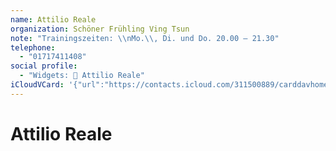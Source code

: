 ```yaml
---
name: Attilio Reale
organization: Schöner Frühling Ving Tsun
note: "Trainingszeiten: \\nMo.\\, Di. und Do. 20.00 – 21.30"
telephone:
  - "01717411408"
social profile:
  - "Widgets: 🔄 Attilio Reale"
iCloudVCard: '{"url":"https://contacts.icloud.com/311500889/carddavhome/card/MTVhMzg5MjYtMmQyNy00NmEzLTlmOTEtZTk3NjlmYWQzOWU2.vcf","etag":"\"kmfhbuxt\"","data":"BEGIN:VCARD\r\nVERSION:3.0\r\nFN:\r\nN:Reale;Attilio;;;\r\nUID:15a38926-2d27-46a3-9f91-e9769fad39e6\r\nPRODID:ez-vcard 0.9.13-fc\r\nREV:2025-04-03T22:14:51Z\r\nORG:Schöner Frühling Ving Tsun;\r\nNOTE:Trainingszeiten: \\nMo.\\, Di. und Do. 20.00 – 21.30\r\nTEL;TYPE=CELL:01717411408\r\nX-SOCIALPROFILE;CHARSET=UTF-8;TYPE=widgets:🔄 Attilio Reale\r\nEND:VCARD"}'
---
```

# Attilio Reale